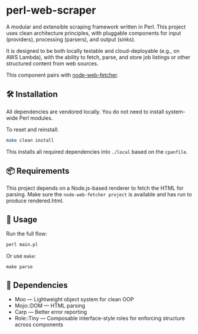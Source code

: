 # perl-web-scraper

A modular and extensible scraping framework written in Perl. This project uses clean architecture principles, with pluggable components for input (providers), processing (parsers), and output (sinks).

It is designed to be both locally testable and cloud-deployable (e.g., on AWS Lambda), with the ability to fetch, parse, and store job listings or other structured content from web sources.

This component pairs with [node-web-fetcher](https://github.com/PhilNel/node-web-fetcher).

## 🛠 Installation

All dependencies are vendored locally. You do not need to install system-wide Perl modules.

To reset and reinstall:

```bash
make clean install
```

This installs all required dependencies into `./local` based on the `cpanfile`.

## 📦 Requirements
This project depends on a Node.js-based renderer to fetch the HTML for parsing.
Make sure the `node-web-fetcher project` is available and has run to produce rendered.html.

## 🧪 Usage

Run the full flow:

```perl
perl main.pl
```

Or use `make`:
```make
make parse
```

## 🔧 Dependencies

- Moo — Lightweight object system for clean OOP
- Mojo::DOM — HTML parsing
- Carp — Better error reporting
- Role::Tiny — Composable interface-style roles for enforcing structure across components
